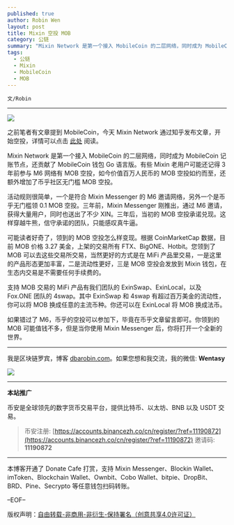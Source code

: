 ```yaml
---
published: true
author: Robin Wen
layout: post
title: Mixin 空投 MOB
category: 公链
summary: "Mixin Network 是第一个接入 MobileCoin 的二层网络，同时成为 MobileCoin 记账节点，还贡献了 MobileCoin 钱包 Go 语言版。有些 Mixin 老用户可能还记得 3 年前参与 M6 网络有 MOB 空投，如今价值百万人民币的 MOB 空投如约而至，还额外增加了币乎社区无门槛 MOB 空投。如果错过了 M6，币乎的空投可以参加下，毕竟在币乎文章留言即可。你领到的 MOB 可能值钱不多，但是当你使用 Mixin Messenger 后，你将打开一个全新的世界。"
tags:
  - 公链
  - Mixin
  - MobileCoin
  - MOB
---
```


`文/Robin`

***

![](https://cdn.dbarobin.com/0wlhak9.png)

之前笔者有文章提到 MobileCoin，今天 Mixin Network 通过知乎发布文章，开始空投，详情可以点击 [此处](https://bihu.com/article/1813558651) 阅读。

Mixin Network 是第一个接入 MobileCoin 的二层网络，同时成为 MobileCoin 记账节点，还贡献了 MobileCoin 钱包 Go 语言版。有些 Mixin 老用户可能还记得 3 年前参与 M6 网络有 MOB 空投，如今价值百万人民币的 MOB 空投如约而至，还额外增加了币乎社区无门槛 MOB 空投。

活动规则很简单，一个是符合 Mixin Messenger 的 M6 邀请网络，另外一个是币乎无门槛领 0.1 MOB 空投。三年前，Mixin Messenger 刚推出，通过 M6 邀请，获得大量用户，同时也送出了不少 XIN。三年后，当初的 MOB 空投承诺兑现。这样穿越牛熊，信守承诺的团队，只能感叹真牛逼。

可能读者好奇了，领到的 MOB 空投怎么样变现。根据 CoinMarketCap 数据，目前 MOB 价格 3.27 美金，上架的交易所有 FTX、BigONE、Hotbit。您领到了 MOB 可以去这些交易所交易，当然更好的方式是在 MiFi 产品里交易，一是这里的产品形态更加丰富，二是流动性更好，三是 MOB 空投会发放到 Mixin 钱包，在生态内交易是不需要任何手续费的。

支持 MOB 交易的 MiFi 产品有我们团队的 ExinSwap、ExinLocal，以及 Fox.ONE 团队的 4swap。其中 ExinSwap 和 4swap 有超过百万美金的流动性，你可以将 MOB 换成任意的主流币种。你还可以在 ExinLocal 将 MOB 换成法币。

如果错过了 M6，币乎的空投可以参加下，毕竟在币乎文章留言即可。你领到的 MOB 可能值钱不多，但是当你使用 Mixin Messenger 后，你将打开一个全新的世界。

***

我是区块链罗宾，博客 [dbarobin.com](https://dbarobin.com/)。如果您想和我交流，我的微信: **Wentasy**

![](https://cdn.dbarobin.com/v4yywe2.png)

***

**本站推广**

币安是全球领先的数字货币交易平台，提供比特币、以太坊、BNB 以及 USDT 交易。

> 币安注册: [https://accounts.binancezh.co/cn/register/?ref=11190872](https://accounts.binancezh.co/cn/register/?ref=11190872)
> 邀请码: **11190872**

***

本博客开通了 Donate Cafe 打赏，支持 Mixin Messenger、Blockin Wallet、imToken、Blockchain Wallet、Ownbit、Cobo Wallet、bitpie、DropBit、BRD、Pine、Secrypto 等任意钱包扫码转账。

<center>
    <div class="--donate-button"
         data-button-id="f8b9df0d-af9a-460d-8258-d3f435445075"
    ></div>
</center>

–EOF–

版权声明：[自由转载-非商用-非衍生-保持署名（创意共享4.0许可证）](http://creativecommons.org/licenses/by-nc-nd/4.0/deed.zh)